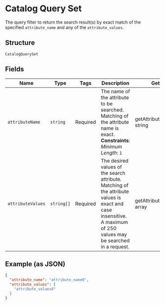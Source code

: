 
# Catalog Query Set

The query filter to return the search result(s) by exact match of the specified `attribute_name` and any of
the `attribute_values`.

## Structure

`CatalogQuerySet`

## Fields

| Name | Type | Tags | Description | Getter | Setter |
|  --- | --- | --- | --- | --- | --- |
| `attributeName` | `string` | Required | The name of the attribute to be searched. Matching of the attribute name is exact.<br>**Constraints**: *Minimum Length*: `1` | getAttributeName(): string | setAttributeName(string attributeName): void |
| `attributeValues` | `string[]` | Required | The desired values of the search attribute. Matching of the attribute values is exact and case insensitive.<br>A maximum of 250 values may be searched in a request. | getAttributeValues(): array | setAttributeValues(array attributeValues): void |

## Example (as JSON)

```json
{
  "attribute_name": "attribute_name0",
  "attribute_values": [
    "attribute_values8"
  ]
}
```

